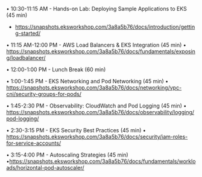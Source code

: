 

• 10:30-11:15 AM - Hands-on Lab: Deploying Sample Applications to EKS (45 min)
* https://snapshots.eksworkshop.com/3a8a5b76/docs/introduction/getting-started/ 


• 11:15 AM-12:00 PM - AWS Load Balancers & EKS Integration (45 min)
• https://snapshots.eksworkshop.com/3a8a5b76/docs/fundamentals/exposing/loadbalancer/

• 12:00-1:00 PM - Lunch Break (60 min)


• 1:00-1:45 PM - EKS Networking and Pod Networking (45 min)
• https://snapshots.eksworkshop.com/3a8a5b76/docs/networking/vpc-cni/security-groups-for-pods/

• 1:45-2:30 PM - Observability: CloudWatch and Pod Logging (45 min)
• https://snapshots.eksworkshop.com/3a8a5b76/docs/observability/logging/pod-logging/

• 2:30-3:15 PM - EKS Security Best Practices (45 min)
• https://snapshots.eksworkshop.com/3a8a5b76/docs/security/iam-roles-for-service-accounts/

• 3:15-4:00 PM - Autoscaling Strategies (45 min)
•https://snapshots.eksworkshop.com/3a8a5b76/docs/fundamentals/workloads/horizontal-pod-autoscaler/

